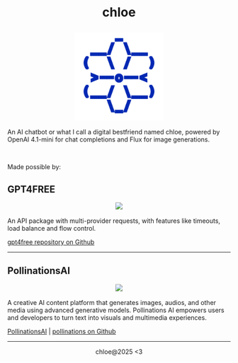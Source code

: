 # <p align='center'>  chloe </p>

<p align="center">
  <img width='200em' src="https://raw.githubusercontent.com/klob0t/chloe/refs/heads/main/public/chloe-logo.png" />
</p>

An AI chatbot or what I call a digital bestfriend named chloe, powered by OpenAI 4.1-mini for chat completions and Flux for image generations.

<br />

Made possible by:
## GPT4FREE

<p align="center">
  <img src="https://repository-images.githubusercontent.com/620936652/91a636f9-cfdc-4237-bbba-460ee7bb899a" />
</p>

An API package with multi-provider requests, with features like timeouts, load balance and flow control.

[gpt4free repository on Github](https://github.com/xtekky/gpt4free)

---

## PollinationsAI

<p align="center">
  <img src="https://pollinations.ai/banner.webp" />
</p>

A creative AI content platform that generates images, audios, and other media using advanced generative models. Pollinations AI empowers users and developers to turn text into visuals and multimedia experiences.

[PollinationsAI](https://pollinations.ai) | [pollinations on Github](https://github.com/pollinations/pollinations)

---
<p align='center'>chloe@2025 &lt;3</p>